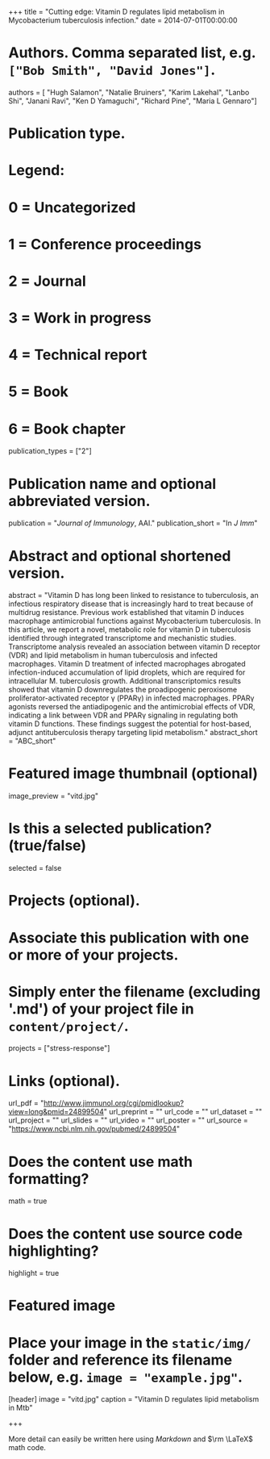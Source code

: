 +++
title = "Cutting edge: Vitamin D regulates lipid metabolism in Mycobacterium tuberculosis infection."
date = 2014-07-01T00:00:00

# Authors. Comma separated list, e.g. `["Bob Smith", "David Jones"]`.
authors = [ "Hugh Salamon", "Natalie Bruiners", "Karim Lakehal", "Lanbo Shi", "Janani Ravi", "Ken D Yamaguchi", "Richard Pine", "Maria L Gennaro"]

# Publication type.
# Legend:
# 0 = Uncategorized
# 1 = Conference proceedings
# 2 = Journal
# 3 = Work in progress
# 4 = Technical report
# 5 = Book
# 6 = Book chapter
publication_types = ["2"]

# Publication name and optional abbreviated version.
publication = "*Journal of Immunology*, AAI."
publication_short = "In *J Imm*"

# Abstract and optional shortened version.
abstract = "Vitamin D has long been linked to resistance to tuberculosis, an infectious respiratory disease that is increasingly hard to treat because of multidrug resistance. Previous work established that vitamin D induces macrophage antimicrobial functions against Mycobacterium tuberculosis. In this article, we report a novel, metabolic role for vitamin D in tuberculosis identified through integrated transcriptome and mechanistic studies. Transcriptome analysis revealed an association between vitamin D receptor (VDR) and lipid metabolism in human tuberculosis and infected macrophages. Vitamin D treatment of infected macrophages abrogated infection-induced accumulation of lipid droplets, which are required for intracellular M. tuberculosis growth. Additional transcriptomics results showed that vitamin D downregulates the proadipogenic peroxisome proliferator-activated receptor γ (PPARγ) in infected macrophages. PPARγ agonists reversed the antiadipogenic and the antimicrobial effects of VDR, indicating a link between VDR and PPARγ signaling in regulating both vitamin D functions. These findings suggest the potential for host-based, adjunct antituberculosis therapy targeting lipid metabolism."
abstract_short = "ABC_short"

# Featured image thumbnail (optional)
image_preview = "vitd.jpg"

# Is this a selected publication? (true/false)
selected = false

# Projects (optional).
#   Associate this publication with one or more of your projects.
#   Simply enter the filename (excluding '.md') of your project file in `content/project/`.
projects = ["stress-response"]

# Links (optional).
url_pdf = "http://www.jimmunol.org/cgi/pmidlookup?view=long&pmid=24899504"
url_preprint = ""
url_code = ""
url_dataset = ""
url_project = ""
url_slides = ""
url_video = ""
url_poster = ""
url_source = "https://www.ncbi.nlm.nih.gov/pubmed/24899504"

# Does the content use math formatting?
math = true

# Does the content use source code highlighting?
highlight = true

# Featured image
# Place your image in the `static/img/` folder and reference its filename below, e.g. `image = "example.jpg"`.
[header]
image = "vitd.jpg"
caption = "Vitamin D regulates lipid metabolism in Mtb"

+++

More detail can easily be written here using *Markdown* and $\rm \LaTeX$ math code.
